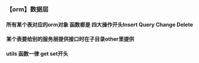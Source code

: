 ### 【orm】数据层
#### 所有某个表对应的orm对象 函数都是 四大操作开头Insert Query Change Delete
#### 某个表要给别的服务层提供接口时在子目录other里提供
#### utils 函数一律 get set开头 